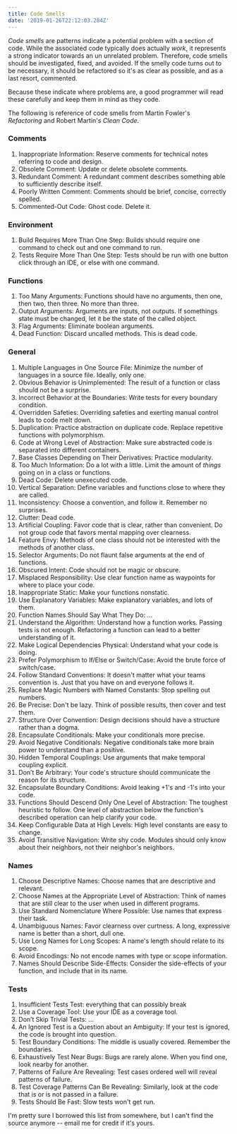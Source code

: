 ```yaml
---
title: Code Smells
date: '2019-01-26T22:12:03.284Z'
---
```


_Code smells_ are patterns indicate a potential problem with a section of code. While the associated code typically does actually *work*, it represents a strong indicator towards an un unrelated problem. Therefore, code smells should be investigated, fixed, and avoided. If the smelly code turns out to be necessary, it should be refactored so it's as clear as possible, and as a last resort, commented.

Because these indicate where problems are, a good programmer will read these carefully and keep them in mind as they code.

The following is reference of code smells from Martin Fowler's *Refactoring* and Robert Martin's _Clean Code_.

### Comments

1. Inappropriate Information: Reserve comments for technical notes referring to code and design.
2. Obsolete Comment: Update or delete obsolete comments.
3. Redundant Comment: A redundant comment describes something able to sufficiently describe itself.
4. Poorly Written Comment: Comments should be brief, concise, correctly spelled.
5. Commented-Out Code: Ghost code. Delete it.

### Environment

1. Build Requires More Than One Step: Builds should require one command to check out and one command to run.
2. Tests Require More Than One Step: Tests should be run with one button click through an IDE, or else with one command.

### Functions

1. Too Many Arguments: Functions should have no arguments, then one, then two, then three. No more than three.
2. Output Arguments: Arguments are inputs, not outputs. If somethings state must be changed, let it be the state of the called object.
3. Flag Arguments: Eliminate boolean arguments.
4. Dead Function: Discard uncalled methods. This is dead code.

### General

1. Multiple Languages in One Source File: Minimize the number of languages in a source file. Ideally, only one.
2. Obvious Behavior is Unimplemented: The result of a function or class should not be a surprise.
3. Incorrect Behavior at the Boundaries: Write tests for every boundary condition.
4. Overridden Safeties: Overriding safeties and exerting manual control leads to code melt down.
5. Duplication: Practice abstraction on duplicate code. Replace repetitive functions with polymorphism.
6. Code at Wrong Level of Abstraction: Make sure abstracted code is separated into different containers.
7. Base Classes Depending on Their Derivatives: Practice modularity.
8. Too Much Information: Do a lot with a little. Limit the amount of _things_ going on in a class or functions.
9. Dead Code: Delete unexecuted code.
10. Vertical Separation: Define variables and functions close to where they are called.
11. Inconsistency: Choose a convention, and follow it. Remember no surprises.
12. Clutter: Dead code.
13. Artificial Coupling: Favor code that is clear, rather than convenient. Do not group code that favors mental mapping over clearness.
14. Feature Envy: Methods of one class should not be interested with the methods of another class.
15. Selector Arguments: Do not flaunt false arguments at the end of functions.
16. Obscured Intent: Code should not be magic or obscure.
17. Misplaced Responsibility: Use clear function name as waypoints for where to place your code.
18. Inappropriate Static: Make your functions nonstatic.
19. Use Explanatory Variables: Make explanatory variables, and lots of them.
20. Function Names Should Say What They Do: ...
21. Understand the Algorithm: Understand how a function works. Passing tests is not enough. Refactoring a function can lead to a better understanding of it.
22. Make Logical Dependencies Physical: Understand what your code is doing.
23. Prefer Polymorphism to If/Else or Switch/Case: Avoid the brute force of switch/case.
24. Follow Standard Conventions: It doesn't matter what your teams convention is. Just that you have on and everyone follows it.
25. Replace Magic Numbers with Named Constants: Stop spelling out numbers.
26. Be Precise: Don't be lazy. Think of possible results, then cover and test them.
27. Structure Over Convention: Design decisions should have a structure rather than a dogma.
28. Encapsulate Conditionals: Make your conditionals more precise.
29. Avoid Negative Conditionals: Negative conditionals take more brain power to understand than a positive.
30. Hidden Temporal Couplings: Use arguments that make temporal coupling explicit.
31. Don’t Be Arbitrary: Your code's structure should communicate the reason for its structure.
32. Encapsulate Boundary Conditions: Avoid leaking +1's and -1's into your code.
33. Functions Should Descend Only One Level of Abstraction: The toughest heuristic to follow. One level of abstraction below the function's described operation can help clarify your code.
34. Keep Configurable Data at High Levels: High level constants are easy to change.
35. Avoid Transitive Navigation: Write shy code. Modules should only know about their neighbors, not their neighbor's neighbors.

### Names

1. Choose Descriptive Names: Choose names that are descriptive and relevant.
2. Choose Names at the Appropriate Level of Abstraction: Think of names that are still clear to the user when used in different programs.
3. Use Standard Nomenclature Where Possible: Use names that express their task.
4. Unambiguous Names: Favor clearness over curtness. A long, expressive name is better than a short, dull one.
5. Use Long Names for Long Scopes: A name's length should relate to its scope.
6. Avoid Encodings: No not encode names with type or scope information.
7. Names Should Describe Side-Effects: Consider the side-effects of your function, and include that in its name.

### Tests

1. Insufficient Tests Test: everything that can possibly break
2. Use a Coverage Tool: Use your IDE as a coverage tool.
3. Don’t Skip Trivial Tests: ...
4. An Ignored Test is a Question about an Ambiguity: If your test is ignored, the code is brought into question.
5. Test Boundary Conditions: The middle is usually covered. Remember the boundaries.
6. Exhaustively Test Near Bugs: Bugs are rarely alone. When you find one, look nearby for another.
7. Patterns of Failure Are Revealing: Test cases ordered well will reveal patterns of failure.
8. Test Coverage Patterns Can Be Revealing: Similarly, look at the code that is or is not passed in a failure.
9. Tests Should Be Fast: Slow tests won't get run.

I'm pretty sure I borrowed this list from somewhere, but I can't find the source anymore -- email me for credit if it's yours.
